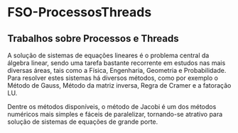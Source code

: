 # FSO-ProcessosThreads
## Trabalhos sobre Processos e Threads

A solução de sistemas de equações lineares é o problema central da álgebra linear, sendo uma tarefa bastante recorrente em estudos nas mais diversas áreas, tais como a Física, Engenharia, Geometria e Probabilidade. Para resolver estes sistemas há diversos métodos, como por exemplo o Método de Gauss, Método da matriz inversa, Regra de Cramer e a fatoração LU.

Dentre os métodos disponíveis, o método de Jacobi é um dos métodos numéricos mais simples e fáceis de paralelizar, tornando-se atrativo para solução de sistemas de equações de grande porte.
